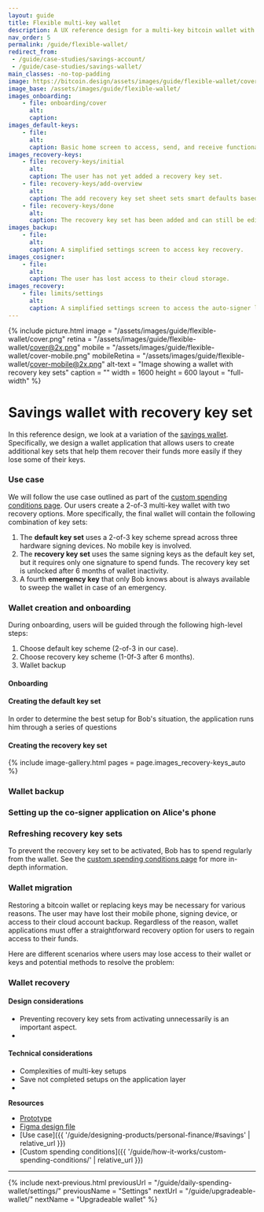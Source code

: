 ```yaml
---
layout: guide
title: Flexible multi-key wallet
description: A UX reference design for a multi-key bitcoin wallet with recovery key sets designed for long term cold storage.
nav_order: 5
permalink: /guide/flexible-wallet/
redirect_from:
 - /guide/case-studies/savings-account/
 - /guide/case-studies/savings-wallet/
main_classes: -no-top-padding
image: https://bitcoin.design/assets/images/guide/flexible-wallet/cover.jpg
image_base: /assets/images/guide/flexible-wallet/
images_onboarding:
    - file: onboarding/cover
      alt:
      caption:
images_default-keys:
    - file: 
      alt:
      caption: Basic home screen to access, send, and receive functionality.
images_recovery-keys:
    - file: recovery-keys/initial
      alt:
      caption: The user has not yet added a recovery key set.
    - file: recovery-keys/add-overview
      alt:
      caption: The add recovery key set sheet sets smart defaults based on the default key set. If needed, the user can override the configuration.
    - file: recovery-keys/done
      alt:
      caption: The recovery key set has been added and can still be edited.
images_backup:
    - file: 
      alt:
      caption: A simplified settings screen to access key recovery.
images_cosigner:
    - file: 
      alt:
      caption: The user has lost access to their cloud storage.
images_recovery:
    - file: limits/settings
      alt:
      caption: A simplified settings screen to access the auto-signer limits.
---
```


<!--

Editor's notes

Savings wallet reference design.

Illustration sources

https://www.figma.com/community/file/968416729557947210

-->

{% include picture.html
   image = "/assets/images/guide/flexible-wallet/cover.png"
   retina = "/assets/images/guide/flexible-wallet/cover@2x.png"
   mobile = "/assets/images/guide/flexible-wallet/cover-mobile.png"
   mobileRetina = "/assets/images/guide/flexible-wallet/cover-mobile@2x.png"
   alt-text = "Image showing a wallet with recovery key sets"
   caption = ""
   width = 1600
   height = 600
   layout = "full-width"
%}

# Savings wallet with recovery key set

In this reference design, we look at a variation of the [savings wallet](). Specifically, we design a wallet application that allows users to create additional key sets that help them recover their funds more easily if they lose some of their keys.

### Use case

We will follow the use case outlined as part of the [custom spending conditions page](). Our users create a 2-of-3 multi-key wallet with two recovery options. More specifically, the final wallet will contain the following combination of key sets:

1. The **default key set** uses a 2-of-3 key scheme spread across three hardware signing devices. No mobile key is involved.
2. The **recovery key set** uses the same signing keys as the default key set, but it requires only one signature to spend funds. The recovery key set is unlocked after 6 months of wallet inactivity.
3. A fourth **emergency key** that only Bob knows about is always available to sweep the wallet in case of an emergency.  

### Wallet creation and onboarding

During onboarding, users will be guided through the following high-level steps:

1. Choose default key scheme (2-of-3 in our case).
2. Choose recovery key scheme (1-0f-3 after 6 months).
3. Wallet backup

#### Onboarding


#### Creating the default key set

In order to determine the best setup for Bob's situation, the application runs him through a series of questions

#### Creating the recovery key set

{% include image-gallery.html pages = page.images_recovery-keys_auto %}

### Wallet backup



### Setting up the co-signer application on Alice's phone



### Refreshing recovery key sets

To prevent the recovery key set to be activated, Bob has to spend regularly from the wallet. See the [custom spending conditions page]() for more in-depth information. 

### Wallet migration

Restoring a bitcoin wallet or replacing keys may be necessary for various reasons. The user may have lost their mobile phone, signing device, or access to their cloud account backup. Regardless of the reason, wallet applications must offer a straightforward recovery option for users to regain access to their funds.

Here are different scenarios where users may lose access to their wallet or keys and potential methods to resolve the problem:

### Wallet recovery



#### Design considerations
- Preventing recovery key sets from activating unnecessarily is an important aspect.
- 

#### Technical considerations
- Complexities of multi-key setups
- Save not completed setups on the application layer
- 

**Resources**
- [Prototype]()
- [Figma design file]()
- [Use case]({{ '/guide/designing-products/personal-finance/#savings' | relative_url }})
- [Custom spending conditions]({{ '/guide/how-it-works/custom-spending-conditions/' | relative_url }})

---

{% include next-previous.html
   previousUrl = "/guide/daily-spending-wallet/settings/"
   previousName = "Settings"
   nextUrl = "/guide/upgradeable-wallet/"
   nextName = "Upgradeable wallet"
%}
